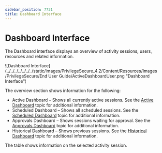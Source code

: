 ```yaml
---
sidebar_position: 7731
title: Dashboard Interface
---
```


# Dashboard Interface

The Dashboard interface displays an overview of activity sessions, users, resources and related information.

![Dashboard Interface](../../../../../../../static/images/PrivilegeSecure_4.2/Content/Resources/Images/PrivilegeSecure/End User Guide/ActiveDashboardUser.png "Dashboard Interface")

The overview section shows information for the following:

* Active Dashboard – Shows all currently active sessions. See the [Active Dashboard](../../EndUser/Dashboard/Active "Active Dashboard") topic for additional information.
* Scheduled Dashboard – Shows all scheduled sessions. See the [Scheduled Dashboard](../../EndUser/Dashboard/Scheduled "Scheduled Dashboard") topic for additional information.
* Approvals Dashboard – Shows sessions waiting for approval. See the [Approvals Dashboard](../../EndUser/Dashboard/Approvals "Approvals Dashboard") topic for additional information.
* Historical Dashboard – Shows previous sessions. See the [Historical Dashboard](../../EndUser/Dashboard/Historical "Historical Dashboard") topic for additional information.

The table shows information on the selected activity session.